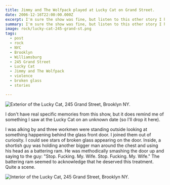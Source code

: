 ```yaml
---
title: Jimmy and The Wolfpack played at Lucky Cat on Grand Street.
date: 2006-12-16T22:00:00.000Z
excerpt: I'm sure the show was fine, but listen to this other story I have about this place.
summary: I'm sure the show was fine, but listen to this other story I have about this place.
image: rock/lucky-cat-245-grand-st.png
tags:
  - post
  - rock
  - NYC
  - Brooklyn
  - Williamsburg
  - 245 Grand Street
  - Lucky Cat
  - Jimmy and The Wolfpack
  - violence
  - broken glass
  - stories

---
```


![Exterior of the Lucky Cat, 245 Grand Street, Brooklyn NY.](/static/img/rock/rock/lucky-cat-245-grand-st.png)

I don't have real specific memories from this show, but it does remind me of something I saw at the Lucky Cat on an unknown date (so I'll drop it here).

I was alking by and three workmen were standing outside looking at something happening behind the glass front door. I joined them out of curiosity. I could see stars of broken glass appearing on the door. Inside, a shortish guy was holding another bigger man around the chest and using his head as a battering ram. He was methodically smashing the door up and saying to the guy: "Stop. Fucking. My. Wife. Stop. Fucking. My. Wife." The battering ram seemed to acknowledge that he deserved this treatment. Quite a scene.

![Interior of the Lucky Cat, 245 Grand Street, Brooklyn NY.](/static/img/rock/rock/lucky-cat-245-grand-st-bar.jpg)